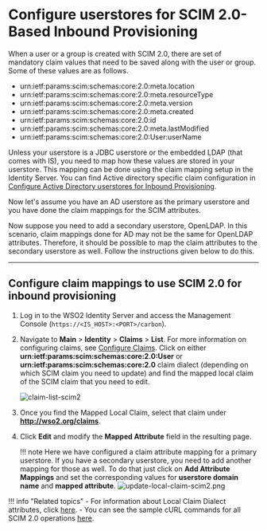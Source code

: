# Configure userstores for SCIM 2.0-Based Inbound Provisioning 

When a user or a group is created with SCIM 2.0, there are set of mandatory claim values that need to be saved along with the user or group. Some of these values are as follows.

-   urn:ietf:params:scim:schemas:core:2.0:meta.location 
-   urn:ietf:params:scim:schemas:core:2.0:meta.resourceType 
-   urn:ietf:params:scim:schemas:core:2.0:meta.version 
-   urn:ietf:params:scim:schemas:core:2.0:meta.created 
-   urn:ietf:params:scim:schemas:core:2.0:id 
-   urn:ietf:params:scim:schemas:core:2.0:meta.lastModified 
-   urn:ietf:params:scim:schemas:core:2.0:User:userName

Unless your userstore is a JDBC userstore or the embedded LDAP (that comes with IS), you need to map how these values are stored in your userstore. This mapping can be done using the claim mapping setup in the Identity Server. You can find Active directory specific claim configuration in [Configure Active Directory userstores for Inbound Provisioning](../../../guides/identity-lifecycles/configure-active-directory-user-stores-for-scim-2.0-based-inbound-provisioning/).

Now let's assume you have an AD userstore as the primary userstore and you have done the claim mappings for the SCIM attributes. 

Now suppose you need to add a secondary userstore, OpenLDAP. In this scenario, claim mappings done for AD may not be the same for OpenLDAP attributes. Therefore, it should be possible to map the claim attributes to the secondary userstore as well. Follow the instructions given below to do this.

---

## Configure claim mappings to use SCIM 2.0 for inbound provisioning 

1.  Log in to the WSO2 Identity Server and access the Management Console (`https://<IS_HOST>:<PORT>/carbon`).

2.  Navigate to **Main** >  **Identity** > **Claims** > **List**. For more information on configuring claims, see [Configure Claims](../../../guides/dialects/configure-claims). Click on either **urn:ietf:params:scim:schemas:core:2.0:User** or **urn:ietf:params:scim:schemas:core:2.0** claim dialect (depending on which SCIM claim you need to update) and find the mapped local claim of the SCIM claim that you need to edit. 

    ![claim-list-scim2](../../../assets/img/guides/claim-list-scim2.png)

3.  Once you find the Mapped Local Claim, select that claim under **http://wso2.org/claims**.
4.  Click **Edit** and modify the **Mapped Attribute** field in the resulting page.
    
    !!! note 
        Here we have configured a claim attribute mapping for a primary userstore. If you have a secondary userstore, you need to add another mapping for those as well. To do that just click on **Add Attribute Mappings** and set the corresponding values for **userstore domain name** and **mapped attribute**.
        ![update-local-claim-scim2.png](../../../assets/img/guides/update-local-claim-scim2.png)


!!! info "Related topics"
    -   For information about Local Claim Dialect attributes, click [here](../../../guides/dialects/add-claim-mapping/).
    -	You can see the sample cURL commands for all SCIM 2.0 operations [here](../../../develop/apis/scim2-rest-apis/). 

